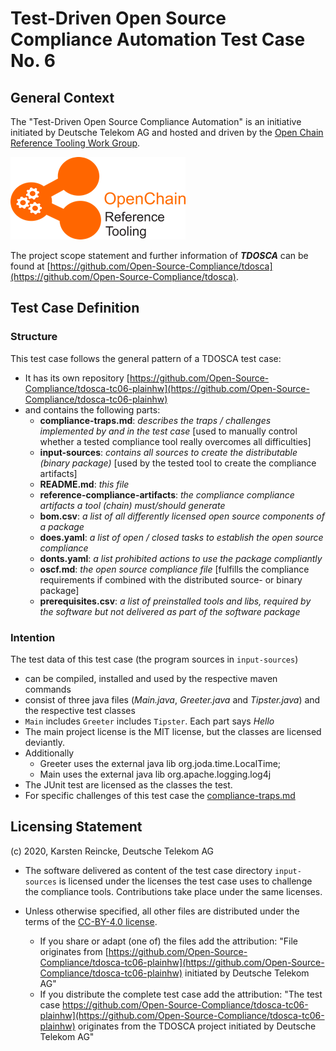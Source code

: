 # Test-Driven Open Source Compliance Automation Test Case No. 6

## General Context
The "Test-Driven Open Source Compliance Automation" is an initiative initiated by Deutsche Telekom AG and hosted and driven by the [Open Chain Reference Tooling Work Group](http://oss-compliance-tooling.org/).

![openchain-reference-tooling-work-group-logo.png](img/logo.png)

The project scope statement and further information of ***TDOSCA*** can be found at [https://github.com/Open-Source-Compliance/tdosca](https://github.com/Open-Source-Compliance/tdosca).

## Test Case Definition

### Structure

This test case follows the general pattern of a TDOSCA test case:
* It has its own repository [https://github.com/Open-Source-Compliance/tdosca-tc06-plainhw](https://github.com/Open-Source-Compliance/tdosca-tc06-plainhw)
* and contains the following parts:
  - **compliance-traps.md**: *describes the traps / challenges implemented by and in the test case* [used to manually control whether a tested compliance tool really overcomes all difficulties]
  - **input-sources**: *contains all sources to create the distributable (binary package)* [used by the tested tool to create the compliance artifacts]
  - **README.md**: *this file*
  - **reference-compliance-artifacts**: *the compliance compliance artifacts a tool (chain) must/should generate*
  - **bom.csv**: *a list of all differently licensed open source components of a package*
  - **does.yaml**: *a list of open / closed tasks to establish the open source compliance*
  - **donts.yaml**: *a list prohibited actions to use the package compliantly*
  - **oscf.md**: *the open source compliance file* [fulfills the compliance requirements if combined with the distributed source- or binary package]
  * **prerequisites.csv**: *a list of preinstalled tools and libs, required by the software but not delivered as part of the software package*

### Intention

The test data of this test case (the program sources in ``input-sources``)

* can be compiled, installed and used by the respective maven commands
* consist of three java files (*Main.java*, *Greeter.java* and *Tipster.java*) and the respective test classes
* ``Main`` includes ``Greeter`` includes ``Tipster``. Each part says *Hello*
* The main project license is the MIT license, but the classes are licensed deviantly.
* Additionally
  - Greeter uses the external java lib org.joda.time.LocalTime;
  - Main uses the external java lib org.apache.logging.log4j
* The JUnit test are licensed as the classes the test.
* For specific challenges of this test case the [compliance-traps.md](compliance-traps.md)

## Licensing Statement

(c) 2020, Karsten Reincke, Deutsche Telekom AG

* The software delivered as content of the test case directory ``input-sources`` is licensed under the licenses the test case uses to challenge the compliance tools. Contributions take place under the same licenses.

* Unless otherwise specified, all other files are distributed under the terms of the [CC-BY-4.0 license](https://creativecommons.org/licenses/by/4.0/).
  - If you share or adapt (one of) the files add the attribution: "File originates from [https://github.com/Open-Source-Compliance/tdosca-tc06-plainhw](https://github.com/Open-Source-Compliance/tdosca-tc06-plainhw) initiated by Deutsche Telekom AG"
  - If you distribute the complete test case add the attribution: "The test case https://github.com/Open-Source-Compliance/tdosca-tc06-plainhw](https://github.com/Open-Source-Compliance/tdosca-tc06-plainhw) originates from the TDOSCA project initiated by Deutsche Telekom AG"
